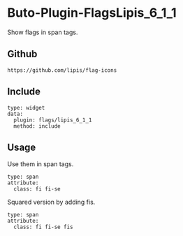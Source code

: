 # Buto-Plugin-FlagsLipis_6_1_1
Show flags in span tags.

## Github
```
https://github.com/lipis/flag-icons
```

## Include

```
type: widget
data:
  plugin: flags/lipis_6_1_1
  method: include
```

## Usage
Use them in span tags.
```
type: span
attribute: 
  class: fi fi-se
```
Squared version by adding fis.
```
type: span
attribute: 
  class: fi fi-se fis
```

